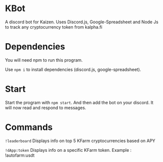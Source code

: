 # KBot

A discord bot for Kaizen. Uses Discord.js, Google-Spreadsheet and Node Js to track any cryptocurrency token from kalpha.fi

# Dependencies

You will need npm to run this program.

Use `npm i` to install dependencies (discord.js, google-spreadsheet).

# Start

Start the program with `npm start`. And then add the bot on your discord. It will now read and respond to messages.

# Commands

`!leaderboard` Displays info on top 5 KFarm cryptocurrencies based on APY

`!dApp:token` Displays info on a specific KFarm token. Example : !autofarm:usdt
